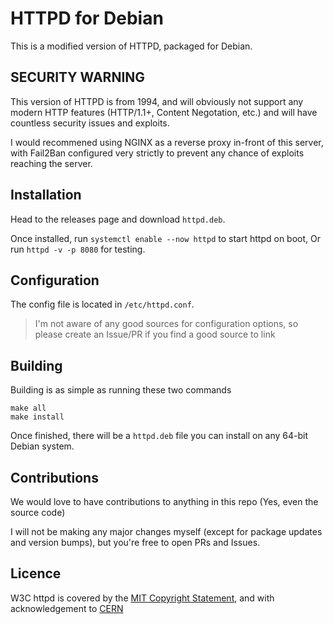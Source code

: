 # HTTPD for Debian
This is a modified version of HTTPD, packaged for Debian.

## SECURITY WARNING
This version of HTTPD is from 1994, and will obviously not support any modern HTTP features (HTTP/1.1+, Content Negotation, etc.) and will have countless security issues and exploits.

I would recommened using NGINX as a reverse proxy in-front of this server, with Fail2Ban configured very strictly to prevent any chance of exploits reaching the server.

## Installation
Head to the releases page and download `httpd.deb`.

Once installed, run `systemctl enable --now httpd` to start httpd on boot,
Or run `httpd -v -p 8080` for testing.

## Configuration
The config file is located in `/etc/httpd.conf`.

> I'm not aware of any good sources for configuration options, so please create an Issue/PR if you find a good source to link

## Building
Building is as simple as running these two commands
```
make all
make install
```
Once finished, there will be a `httpd.deb` file you can install on any 64-bit Debian system.

## Contributions
We would love to have contributions to anything in this repo (Yes, even the source code)

I will not be making any major changes myself (except for package updates and version bumps), but you're free to open PRs and Issues.

## Licence
W3C httpd is covered by the [MIT Copyright Statement](COPYRIGHT), and with acknowledgement to [CERN](CERN)
